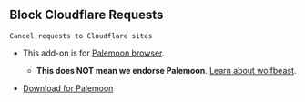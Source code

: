 ## Block Cloudflare Requests

`Cancel requests to Cloudflare sites`


- This add-on is for [Palemoon browser](https://en.wikipedia.org/wiki/Pale_Moon_(web_browser)).
  - **This does NOT mean we endorse Palemoon**. [Learn about wolfbeast](../../cloudflare_users/README.md).

- [Download for Palemoon](https://git.sdf.org/deCloudflare/cloudflare-tor/raw/branch/master/tool/block_cloudflare_requests_pm/bcfr.pm.xpi)
